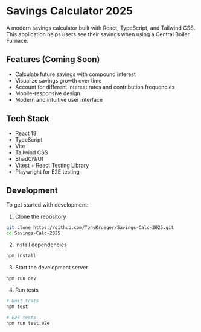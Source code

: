 # Savings Calculator 2025

A modern savings calculator built with React, TypeScript, and Tailwind CSS. This application helps users see their savings when using a Central Boiler Furnace.

## Features (Coming Soon)

- Calculate future savings with compound interest
- Visualize savings growth over time
- Account for different interest rates and contribution frequencies
- Mobile-responsive design
- Modern and intuitive user interface

## Tech Stack

- React 18
- TypeScript
- Vite
- Tailwind CSS
- ShadCN/UI
- Vitest + React Testing Library
- Playwright for E2E testing

## Development

To get started with development:

1. Clone the repository
```bash
git clone https://github.com/TonyKrueger/Savings-Calc-2025.git
cd Savings-Calc-2025
```

2. Install dependencies
```bash
npm install
```

3. Start the development server
```bash
npm run dev
```

4. Run tests
```bash
# Unit tests
npm test

# E2E tests
npm run test:e2e
``` 